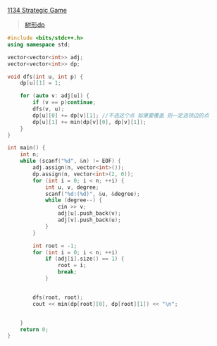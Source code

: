 [1134 Strategic Game](https://pintia.cn/problem-sets/91827364500/exam/problems/91827364633)

> [树形dp](https://github.com/GongNanyue/ProblemSolve/blob/main/%E5%8A%A8%E6%80%81%E8%A7%84%E5%88%92/%E6%A0%91%E5%BD%A2dp.md)

```cpp
#include <bits/stdc++.h>
using namespace std;

vector<vector<int>> adj;
vector<vector<int>> dp;

void dfs(int u, int p) {
    dp[u][1] = 1;

    for (auto v: adj[u]) {
        if (v == p)continue;
        dfs(v, u);
        dp[u][0] += dp[v][1]; //不选这个点 如果要覆盖 则一定选领边的点
        dp[u][1] += min(dp[v][0], dp[v][1]);
    }
}

int main() {
    int n;
    while (scanf("%d", &n) != EOF) {
        adj.assign(n, vector<int>());
        dp.assign(n, vector<int>(2, 0));
        for (int i = 0; i < n; ++i) {
            int u, v, degree;
            scanf("%d:(%d)", &u, &degree);
            while (degree--) {
                cin >> v;
                adj[u].push_back(v);
                adj[v].push_back(u);
            }
        }

        int root = -1;
        for (int i = 0; i < n; ++i)
            if (adj[i].size() == 1) {
                root = i;
                break;
            }


        dfs(root, root);
        cout << min(dp[root][0], dp[root][1]) << "\n";


    }
    return 0;
}
```
